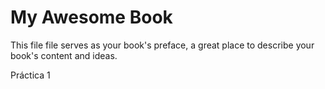 # My Awesome Book

This file file serves as your book's preface, a great place to describe your book's content and ideas.

Práctica 1

